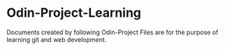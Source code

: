 # Odin-Project-Learning
Documents created by following Odin-Project
Files are for the purpose of learning git and web development.
